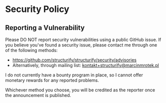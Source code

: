# Security Policy

## Reporting a Vulnerability

Please DO NOT report security vulnerabilities using a public GitHub issue. If you believe you've found a security issue, please contact me through one of the following methods:

- https://github.com/structurify/structurify/security/advisories
- Alternatively, through mailing list: kontakt+structurify@marcinmrotek.pl

I do not currently have a bounty program in place, so I cannot offer monetary rewards for any reported problems.

Whichever method you choose, you will be credited as the reporter once the announcement is published.
